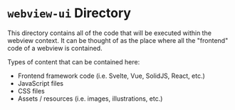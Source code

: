 # `webview-ui` Directory

This directory contains all of the code that will be executed within the webview
context. It can be thought of as the place where all the "frontend" code of a
webview is contained.

Types of content that can be contained here:

-   Frontend framework code (i.e. Svelte, Vue, SolidJS, React, etc.)
-   JavaScript files
-   CSS files
-   Assets / resources (i.e. images, illustrations, etc.)
